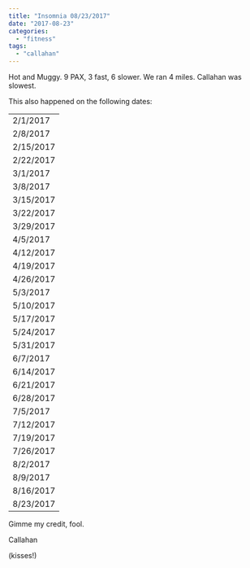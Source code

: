 ```yaml
---
title: "Insomnia 08/23/2017"
date: "2017-08-23"
categories: 
  - "fitness"
tags: 
  - "callahan"
---
```


Hot and Muggy. 9 PAX, 3 fast, 6 slower. We ran 4 miles. Callahan was slowest.

This also happened on the following dates:

<table width="68"><tbody><tr><td width="68">2/1/2017</td></tr><tr><td>2/8/2017</td></tr><tr><td>2/15/2017</td></tr><tr><td>2/22/2017</td></tr><tr><td>3/1/2017</td></tr><tr><td>3/8/2017</td></tr><tr><td>3/15/2017</td></tr><tr><td>3/22/2017</td></tr><tr><td>3/29/2017</td></tr><tr><td>4/5/2017</td></tr><tr><td>4/12/2017</td></tr><tr><td>4/19/2017</td></tr><tr><td>4/26/2017</td></tr><tr><td>5/3/2017</td></tr><tr><td>5/10/2017</td></tr><tr><td>5/17/2017</td></tr><tr><td>5/24/2017</td></tr><tr><td>5/31/2017</td></tr><tr><td>6/7/2017</td></tr><tr><td>6/14/2017</td></tr><tr><td>6/21/2017</td></tr><tr><td>6/28/2017</td></tr><tr><td>7/5/2017</td></tr><tr><td>7/12/2017</td></tr><tr><td>7/19/2017</td></tr><tr><td>7/26/2017</td></tr><tr><td>8/2/2017</td></tr><tr><td>8/9/2017</td></tr><tr><td>8/16/2017</td></tr><tr><td>8/23/2017</td></tr></tbody></table>

Gimme my credit, fool.

Callahan

(kisses!)
